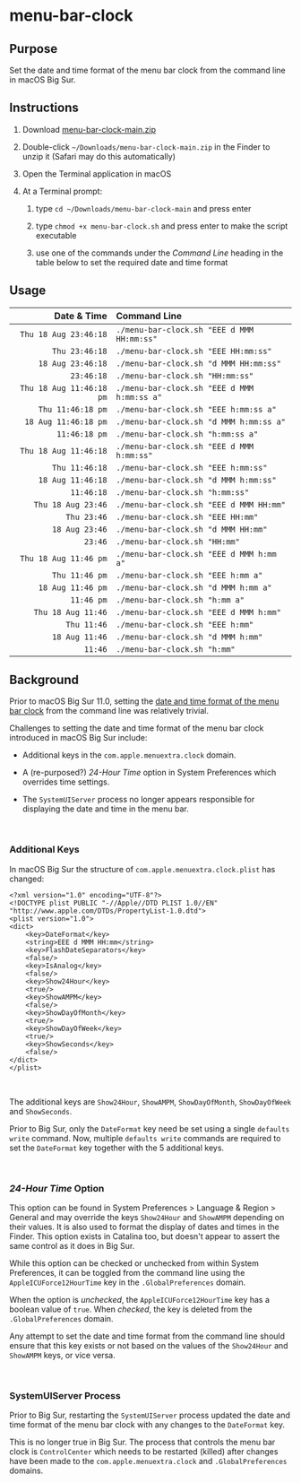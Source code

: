 # menu-bar-clock

## Purpose

Set the date and time format of the menu bar clock from the command line in macOS Big Sur. 

## Instructions

1. Download [menu-bar-clock-main.zip](https://github.com/tech-otaku/menu-bar-clock/archive/main.zip) 

1. Double-click `~/Downloads/menu-bar-clock-main.zip` in the Finder to unzip it (Safari may do this automatically)

1. Open the Terminal application in macOS

1. At a Terminal prompt:

    1. type `cd ~/Downloads/menu-bar-clock-main` and press enter

    1. type `chmod +x menu-bar-clock.sh` and press enter to make the script executable

    1. use one of the commands under the *Command Line* heading in the table below to set the required date and time format


## Usage

| Date & Time              | Command Line                               | 
|-------------------------:|:-------------------------------------------|
|    `Thu 18 Aug 23:46:18` | `./menu-bar-clock.sh "EEE d MMM HH:mm:ss"` | 
|           `Thu 23:46:18` | `./menu-bar-clock.sh "EEE HH:mm:ss"`       | 
|        `18 Aug 23:46:18` | `./menu-bar-clock.sh "d MMM HH:mm:ss"`     | 
|               `23:46:18` | `./menu-bar-clock.sh "HH:mm:ss"`           | 
| `Thu 18 Aug 11:46:18 pm` | `./menu-bar-clock.sh "EEE d MMM h:mm:ss a"`| 
|        `Thu 11:46:18 pm` | `./menu-bar-clock.sh "EEE h:mm:ss a"`      | 
|     `18 Aug 11:46:18 pm` | `./menu-bar-clock.sh "d MMM h:mm:ss a"`    | 
|            `11:46:18 pm` | `./menu-bar-clock.sh "h:mm:ss a"`          | 
|    `Thu 18 Aug 11:46:18` | `./menu-bar-clock.sh "EEE d MMM h:mm:ss"`  | 
|           `Thu 11:46:18` | `./menu-bar-clock.sh "EEE h:mm:ss"`        | 
|        `18 Aug 11:46:18` | `./menu-bar-clock.sh "d MMM h:mm:ss"`      | 
|               `11:46:18` | `./menu-bar-clock.sh "h:mm:ss"`            | 
|       `Thu 18 Aug 23:46` | `./menu-bar-clock.sh "EEE d MMM HH:mm"`    | 
|              `Thu 23:46` | `./menu-bar-clock.sh "EEE HH:mm"`          | 
|           `18 Aug 23:46` | `./menu-bar-clock.sh "d MMM HH:mm"`        | 
|                  `23:46` | `./menu-bar-clock.sh "HH:mm"`              | 
|    `Thu 18 Aug 11:46 pm` | `./menu-bar-clock.sh "EEE d MMM h:mm a"`   | 
|           `Thu 11:46 pm` | `./menu-bar-clock.sh "EEE h:mm a"`         | 
|        `18 Aug 11:46 pm` | `./menu-bar-clock.sh "d MMM h:mm a"`       | 
|               `11:46 pm` | `./menu-bar-clock.sh "h:mm a"`             | 
|       `Thu 18 Aug 11:46` | `./menu-bar-clock.sh "EEE d MMM h:mm"`     | 
|              `Thu 11:46` | `./menu-bar-clock.sh "EEE h:mm"`           | 
|           `18 Aug 11:46` | `./menu-bar-clock.sh "d MMM h:mm"`         | 
|                  `11:46` | `./menu-bar-clock.sh "h:mm"`               | 

## Background

Prior to macOS Big Sur 11.0, setting the [date and time format of the menu bar clock](https://www.tech-otaku.com/mac/setting-the-date-and-time-format-for-the-macos-menu-bar-clock-using-terminal/) from the command line was relatively trivial.

Challenges to setting the date and time format of the menu bar clock introduced in macOS Big Sur include:

- Additional keys in the `com.apple.menuextra.clock` domain.

- A (re-purposed?) *24-Hour Time* option in System Preferences which overrides time settings.

- The `SystemUIServer` process no longer appears responsible for displaying the date and time in the menu bar. 

<br />

### Additional Keys

In macOS Big Sur the structure of `com.apple.menuextra.clock.plist` has changed:

```
<?xml version="1.0" encoding="UTF-8"?>
<!DOCTYPE plist PUBLIC "-//Apple//DTD PLIST 1.0//EN" "http://www.apple.com/DTDs/PropertyList-1.0.dtd">
<plist version="1.0">
<dict>
	<key>DateFormat</key>
	<string>EEE d MMM HH:mm</string>
	<key>FlashDateSeparators</key>
	<false/>
	<key>IsAnalog</key>
	<false/>
	<key>Show24Hour</key>
	<true/>
	<key>ShowAMPM</key>
	<false/>
	<key>ShowDayOfMonth</key>
	<true/>
	<key>ShowDayOfWeek</key>
	<true/>
	<key>ShowSeconds</key>
	<false/>
</dict>
</plist>
```

<br />

The additional keys are `Show24Hour`, `ShowAMPM`, `ShowDayOfMonth`, `ShowDayOfWeek` and `ShowSeconds`. 

Prior to Big Sur, only the `DateFormat` key need be set using a single `defaults write` command. Now, multiple `defaults write` commands are required to set the `DateFormat` key together with the 5 additional keys. 

<br />

### *24-Hour Time* Option

This option can be found in System Preferences > Language & Region > General and may override the keys `Show24Hour` and `ShowAMPM` depending on their values. It is also used to format the display of dates and times in the Finder. This option exists in Catalina too, but doesn't appear to assert the same control as it does in Big Sur. 

While this option can be checked or unchecked from within System Preferences, it can be toggled from the command line using the `AppleICUForce12HourTime` key in the `.GlobalPreferences` domain.

When the option is *unchecked*, the `AppleICUForce12HourTime` key has a boolean value of `true`. When *checked*, the key is deleted from the `.GlobalPreferences` domain. 

Any attempt to set the date and time format from the command line should ensure that this key exists or not based on the values of the `Show24Hour` and `ShowAMPM` keys, or vice versa.

<br />

### SystemUIServer Process

Prior to Big Sur, restarting the `SystemUIServer` process updated the date and time format of the menu bar clock with any changes to the `DateFormat` key.

This is no longer true in Big Sur. The process that controls the menu bar clock is `ControlCenter` which needs to be restarted (killed) after changes have been made to the `com.apple.menuextra.clock` and `.GlobalPreferences` domains.  





